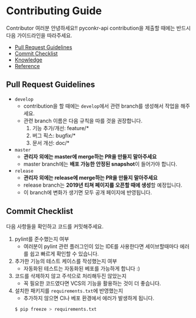 # Contributing Guide

Contributor 여러분 안녕하세요!!
pyconkr-api contribution을 제출할 때에는 반드시 다음 가이드라인을 따라주세요.

- [Pull Request Guidelines](#pull-request-guidelines)
- [Commit Checklist](#commit-checklist)
- [Knowledge](#knowledge)
- [Reference](#reference)

## Pull Request Guidelines

- `develop`
  - contribution을 할 때에는 `develop`에서 관련 branch를 생성해서 작업을 해주세요.
  - 관련 branch 이름은 다음 규칙을 따를 것을 권장합니다.
    1. 기능 추가/개선: feature/\*
    2. 버그 픽스: bugfix/\*
    3. 문서 개선: doc/\*
- `master`
  - **관리자 외에는 master에 merge하는 PR을 만들지 말아주세요**
  - master branch에는 **배포 가능한 안정된 snapshot**이 들어가야 합니다.
- `release`
  - **관리자 외에는 release에 merge하는 PR을 만들지 말아주세요**
  - release branch는 **2019년 티쳐 페이지를 오픈할 때에 생성**할 예정입니다.
  - 이 branch에 변화가 생기면 모두 공개 페이지에 반영됩니다.

## Commit Checklist

다음 사항들을 확인하고 코드를 커밋해주세요.

1. pylint를 준수했는지 여부
   - 여러분이 pylint 관련 플러그인이 있는 IDE를 사용한다면 세이브할때마다 에러를 쉽고 빠르게 확인할 수 있습니다.
2. 추가한 기능의 테스트 케이스를 작성했는지 여부
   - 자동화된 테스트는 자동화된 베포를 가능하게 합니다 :)
3. 코드를 삭제하지 않고 주석으로 처리해두진 않았는지
   - 꼭 필요한 코드였다면 VCS의 기능을 활용하는 것이 더 좋습니다.
4. 설치한 패키지를 `requirements.txt`에 반영했는지
   - 추가하지 않으면 CI나 베포 환경에서 에러가 발생하게 됩니다.
   ```bash
   $ pip freeze > requirements.txt
   ```
